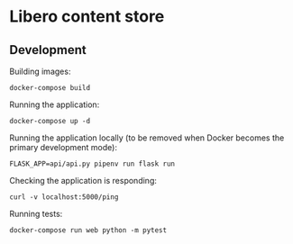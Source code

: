 Libero content store
====================

## Development

Building images:
```
docker-compose build
```

Running the application:
```
docker-compose up -d
```

Running the application locally (to be removed when Docker becomes the primary development mode):
```
FLASK_APP=api/api.py pipenv run flask run
```

Checking the application is responding:
```
curl -v localhost:5000/ping
```

Running tests:
```
docker-compose run web python -m pytest
```
